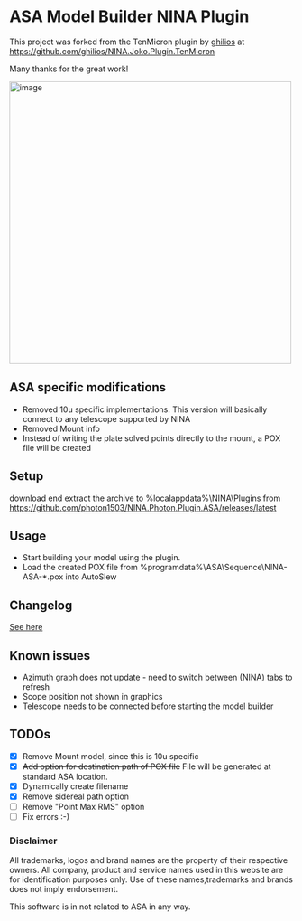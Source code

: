 # ASA Model Builder NINA Plugin

This project was forked from the TenMicron plugin by [ghilios](https://github.com/ghilios) at https://github.com/ghilios/NINA.Joko.Plugin.TenMicron


Many thanks for the great work!

<img width="500" alt="image" src="https://github.com/photon1503/NINA.Photon.Plugin.ASA/assets/14548927/5b8b6940-2fb1-4c91-9dcc-ca5618206fa0">

## ASA specific modifications
- Removed 10u specific implementations. This version will basically connect to any telescope supported by NINA
- Removed Mount info
- Instead of writing the plate solved points directly to the mount, a POX file will be created


## Setup

download end extract the archive to %localappdata%\NINA\Plugins from https://github.com/photon1503/NINA.Photon.Plugin.ASA/releases/latest

## Usage

- Start building your model using the plugin.
- Load the created POX file from %programdata%\ASA\Sequence\NINA-ASA-*.pox into AutoSlew

## Changelog
[See here](https://github.com/photon1503/NINA.Photon.Plugin.ASA/blob/master/CHANGELOG.md)


## Known issues

- Azimuth graph does not update - need to switch between (NINA) tabs to refresh
- Scope position not shown in graphics
- Telescope needs to be connected before starting the model builder

## TODOs
- [x] Remove Mount model, since this is 10u specific
- [x] ~~Add option for destination path of POX file~~ File will be generated at standard ASA location.
- [x] Dynamically create filename
- [x] Remove sidereal path option
- [ ] Remove "Point Max RMS" option
- [ ] Fix errors :-)

### Disclaimer

All trademarks, logos and brand names are the property of their respective owners. All company, product and service names used in this website are for identification purposes only. Use of these names,trademarks and brands does not imply endorsement.

This software is in not related to ASA in any way.
